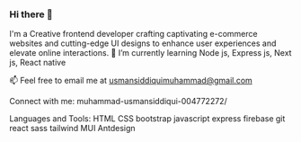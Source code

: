 ### Hi there 👋
I'm a Creative frontend developer crafting captivating e-commerce websites and cutting-edge UI designs to enhance user experiences and
elevate online interactions.
🌱 I’m currently learning Node js, Express js, Next js, React native

📫 Feel free to email me at usmansiddiquimuhammad@gmail.com

Connect with me:
muhammad-usmansiddiqui-004772272/

Languages and Tools:
HTML CSS bootstrap  javascript express firebase git react sass tailwind MUI Antdesign


<!--
**Usmansiddiquu/Usmansiddiquu** is a ✨ _special_  repository because its `README.md` (this file) appears on your GitHub profile.

Here are some ideas to get you started:

- 🔭 I’m currently working on ...
- 🌱 I’m currently learning ...
- 👯 I’m looking to collaborate on ...
- 🤔 I’m looking for help with ...
- 💬 Ask me about ...
- 📫 How to reach me: ...
- 😄 Pronouns: ...
- ⚡ Fun fact: ...
-->
